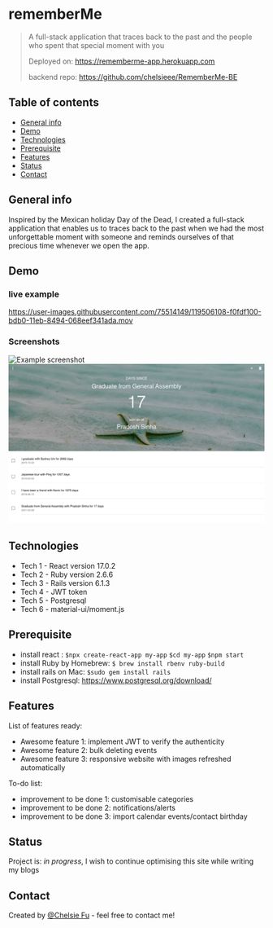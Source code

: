 # rememberMe
> A full-stack application that traces back to the past and the people who spent that special moment with you
> 
> Deployed on: https://rememberme-app.herokuapp.com
> 
> backend repo: https://github.com/chelsieee/RememberMe-BE

## Table of contents
* [General info](#general-info)
* [Demo](#demo)
* [Technologies](#technologies)
* [Prerequisite](#prerequisite)
* [Features](#features)
* [Status](#status)
* [Contact](#contact)

## General info
Inspired by the Mexican holiday Day of the Dead, I created a full-stack application that enables us to traces back to the past when we had the most unforgettable moment with someone and reminds ourselves of that precious time whenever we open the app.

## Demo

### live example
https://user-images.githubusercontent.com/75514149/119506108-f0fdf100-bdb0-11eb-8494-068eef341ada.mov

### Screenshots
![Example screenshot](image/landingPage.png)
![Example screenshot](image/eventPage.png)



## Technologies
* Tech 1 - React version 17.0.2
* Tech 2 - Ruby version 2.6.6
* Tech 3 - Rails version 6.1.3
* Tech 4 - JWT token
* Tech 5 - Postgresql
* Tech 6 - material-ui/moment.js

## Prerequisite 
* install react :
`$npx create-react-app my-app`
`$cd my-app`
`$npm start`
* install Ruby by Homebrew:
`$ brew install rbenv ruby-build`
* install rails on Mac:
`$sudo gem install rails`
* install Postgresql: https://www.postgresql.org/download/



## Features
List of features ready:
* Awesome feature 1: implement JWT to verify the authenticity 
* Awesome feature 2: bulk deleting events
* Awesome feature 3: responsive website with images refreshed automatically

To-do list:
* improvement to be done 1: customisable categories
* improvement to be done 2: notifications/alerts
* improvement to be done 3: import calendar events/contact birthday



## Status
Project is: _in progress_, I wish to continue optimising this site while writing my blogs 


## Contact
Created by [@Chelsie Fu](https://www.linkedin.com/in/chelsie-fu/) - feel free to contact me!
